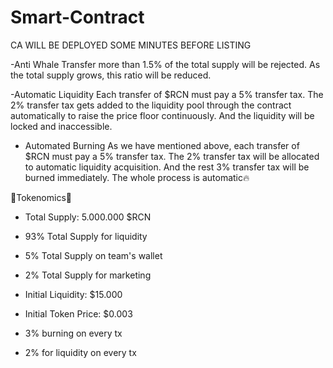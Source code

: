 # Smart-Contract
CA WILL BE DEPLOYED SOME MINUTES BEFORE LISTING

-Anti Whale
Transfer more than 1.5% of the total supply will be rejected. As the total supply grows, this ratio will be reduced.

-Automatic Liquidity
Each transfer of $RCN must pay a 5% transfer tax. The 2% transfer tax gets added to the liquidity pool through the contract automatically to raise the price floor continuously. And the liquidity will be locked and inaccessible.

- Automated Burning
As we have mentioned above, each transfer of $RCN must pay a 5% transfer tax. The 2% transfer tax will be allocated to automatic liquidity acquisition. And the rest 3% transfer tax will be burned immediately. The whole process is automatic🔥


🦝Tokenomics🦝

- Total Supply: 5.000.000 $RCN

- 93% Total Supply for liquidity
- 5% Total Supply on team's wallet
- 2% Total Supply for marketing

- Initial Liquidity: $15.000 
- Initial Token Price: $0.003
- 3% burning on every tx
- 2% for liquidity on every tx
